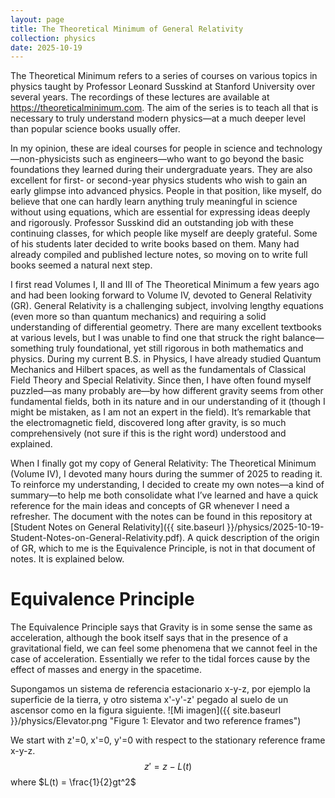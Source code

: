 ```yaml
---
layout: page
title: The Theoretical Minimum of General Relativity
collection: physics
date: 2025-10-19
---
```


The Theoretical Minimum refers to a series of courses on various topics in physics taught by Professor Leonard Susskind at Stanford University over several years. The recordings of these lectures are available at https://theoreticalminimum.com. The aim of the series is to teach all that is necessary to truly understand modern physics—at a much deeper level than popular science books usually offer.

In my opinion, these are ideal courses for people in science and technology—non-physicists such as engineers—who want to go beyond the basic foundations they learned during their undergraduate years. They are also excellent for first- or second-year physics students who wish to gain an early glimpse into advanced physics. People in that position, like myself, do believe that one can hardly learn anything truly meaningful in science without using equations, which are essential for expressing ideas deeply and rigorously. Professor Susskind did an outstanding job with these continuing classes, for which people like myself are deeply grateful. Some of his students later decided to write books based on them. Many had already compiled and published lecture notes, so moving on to write full books seemed a natural next step.

I first read Volumes I, II and III of The Theoretical Minimum a few years ago and had been looking forward to Volume IV, devoted to General Relativity (GR).
General Relativity is a challenging subject, involving lengthy equations (even more so than quantum mechanics) and requiring a solid understanding of differential geometry. There are many excellent textbooks at various levels, but I was unable to find one that struck the right balance—something truly foundational, yet still rigorous in both mathematics and physics. During my current B.S. in Physics, I have already studied Quantum Mechanics and Hilbert spaces, as well as the fundamentals of Classical Field Theory and Special Relativity. Since then, I have often found myself puzzled—as many probably are—by how different gravity seems from other fundamental fields, both in its nature and in our understanding of it (though I might be mistaken, as I am not an expert in the field). It’s remarkable that the electromagnetic field, discovered long after gravity, is so much comprehensively (not sure if this is the right word) understood and explained.

When I finally got my copy of General Relativity: The Theoretical Minimum (Volume IV), I devoted many hours during the summer of 2025 to reading it. To reinforce my understanding, I decided to create my own notes—a kind of summary—to help me both consolidate what I’ve learned and have a quick reference for the main ideas and concepts of GR whenever I need a refresher. The document with the notes can be found in this repository at [Student Notes on General Relativity]({{ site.baseurl }}/physics/2025-10-19-Student-Notes-on-General-Relativity.pdf). A quick description of the origin of GR, which to me is the Equivalence Principle, is not in that document of notes. It is explained below.


# Equivalence Principle

The Equivalence Principle says that Gravity is in some sense the same as acceleration, although the book itself says that in the presence of a gravitational field, we can feel some phenomena that we cannot feel in the case of acceleration. Essentially we refer to the tidal forces cause by the effect of masses and energy in the spacetime.

Supongamos un sistema de referencia estacionario x-y-z, por ejemplo la superficie de la tierra, y otro sistema x'-y'-z' pegado al suelo de un ascensor como en la figura siguiente.
![Mi imagen]({{ site.baseurl }}/physics/Elevator.png "Figure 1: Elevator and two reference frames")

We start with z'=0, x'=0, y'=0 with respect to the stationary reference frame x-y-z. 
$$z' = z - L(t)$$
where 
$L(t) = \frac{1}{2}gt^2$





